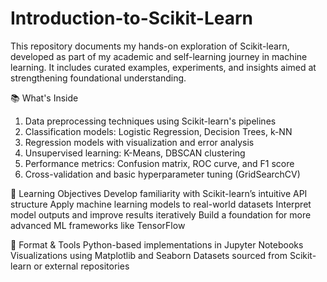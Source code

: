 # Introduction-to-Scikit-Learn
This repository documents my hands-on exploration of Scikit-learn, developed as part of my academic and self-learning journey in machine learning. It includes curated examples, experiments, and insights aimed at strengthening foundational understanding.

📚 What's Inside
1. Data preprocessing techniques using Scikit-learn's pipelines
2. Classification models: Logistic Regression, Decision Trees, k-NN
3. Regression models with visualization and error analysis
4. Unsupervised learning: K-Means, DBSCAN clustering
5. Performance metrics: Confusion matrix, ROC curve, and F1 score
6. Cross-validation and basic hyperparameter tuning (GridSearchCV)

🎯 Learning Objectives
Develop familiarity with Scikit-learn’s intuitive API structure
Apply machine learning models to real-world datasets
Interpret model outputs and improve results iteratively
Build a foundation for more advanced ML frameworks like TensorFlow

🧪 Format & Tools
Python-based implementations in Jupyter Notebooks
Visualizations using Matplotlib and Seaborn
Datasets sourced from Scikit-learn or external repositories
